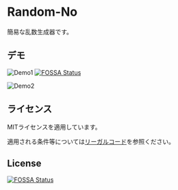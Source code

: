 <!--
Random-No
Copyright (c) 2021~Present Nakatai.
This software is released under the MIT License.
https://opensource.org/licenses/mit-license.php
-->
# Random-No

簡易な乱数生成器です。

## デモ

![Demo1](https://i.imgur.com/tmp7ELf.gif)
[![FOSSA Status](https://app.fossa.com/api/projects/git%2Bgithub.com%2FNakatai-0322%2FRandom-No.svg?type=shield)](https://app.fossa.com/projects/git%2Bgithub.com%2FNakatai-0322%2FRandom-No?ref=badge_shield)

![Demo2](https://i.imgur.com/oD7a5CR.gif)

## ライセンス

MITライセンスを適用しています。

適用される条件等については[リーガルコード](https://raw.githubusercontent.com/Nakatai-0322/Random-No/main/LICENSE)を参照ください。


## License
[![FOSSA Status](https://app.fossa.com/api/projects/git%2Bgithub.com%2FNakatai-0322%2FRandom-No.svg?type=large)](https://app.fossa.com/projects/git%2Bgithub.com%2FNakatai-0322%2FRandom-No?ref=badge_large)